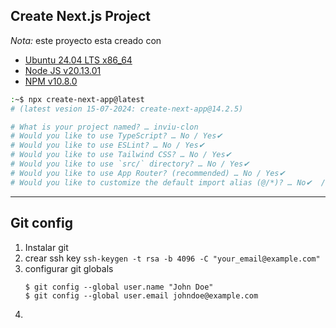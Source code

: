 ## Create Next.js Project

*Nota:* este proyecto esta creado con
- [Ubuntu 24.04 LTS x86_64]()
- [Node JS v20.13.01]()
- [NPM v10.8.0]()
  
```bash
:~$ npx create-next-app@latest
# (latest vesion 15-07-2024: create-next-app@14.2.5)

# What is your project named? … inviu-clon
# Would you like to use TypeScript? … No / Yes✔ 
# Would you like to use ESLint? … No / Yes✔ 
# Would you like to use Tailwind CSS? … No / Yes✔ 
# Would you like to use `src/` directory? … No / Yes✔ 
# Would you like to use App Router? (recommended) … No / Yes✔ 
# Would you like to customize the default import alias (@/*)? … No✔  / Yes

```
-----------

## Git config
1. Instalar git
2. crear ssh key
   `ssh-keygen -t rsa -b 4096 -C "your_email@example.com"`
3. configurar git globals
    ```
    $ git config --global user.name "John Doe"
    $ git config --global user.email johndoe@example.com
    ```
4. 